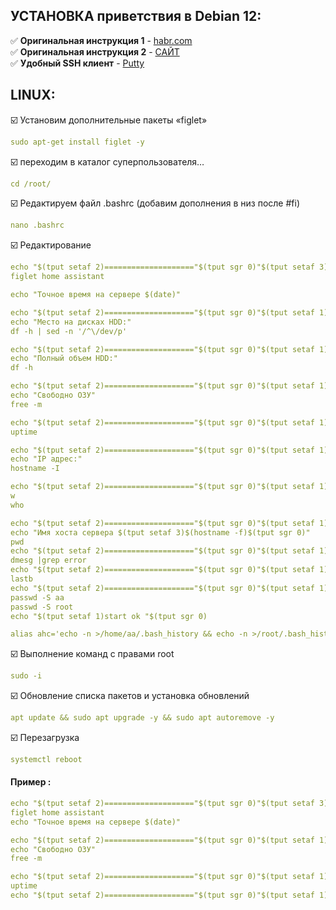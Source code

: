## УСТАНОВКА приветствия в Debian 12:   
 
:white_check_mark: **Оригинальная инструкция 1** - [habr.com](https://habr.com/ru/sandbox/113970/)   
:white_check_mark: **Оригинальная инструкция 2** - [САЙТ](https://oshibkis.ru/kak-izmenit-privetstvie-terminala-linux/)  
:white_check_mark: **Удобный SSH клиент** - [Putty](https://www.putty.org/)    

## LINUX:    

:ballot_box_with_check: Установим дополнительные пакеты «figlet»
```yaml
sudo apt-get install figlet -y
```
:ballot_box_with_check: переходим в каталог суперпользователя…
```yaml
cd /root/ 
```
:ballot_box_with_check: Редактируем файл .bashrc
(добавим дополнения в низ после #fi)
```yaml
nano .bashrc
```

:ballot_box_with_check: Редактирование    
```yaml
echo "$(tput setaf 2)===================="$(tput sgr 0)"$(tput setaf 3)Добро пожaлывать"$(tput sgr 0)"$(tput setaf 2)===================="$(tput sgr 0)
figlet home assistant
```
```yaml
echo "Точное время на сервере $(date)"
```
```yaml
echo "$(tput setaf 2)===================="$(tput sgr 0)"$(tput setaf 1)Место на HDD"$(tput sgr 0)"$(tput setaf 2)========================"$(tput sgr 0)
echo "Место на дисках HDD:"
df -h | sed -n '/^\/dev/p'
```
```yaml
echo "$(tput setaf 2)===================="$(tput sgr 0)"$(tput setaf 1)Полный объем HDD"$(tput sgr 0)"$(tput setaf 2)====================="$(tput sgr 0)
echo "Полный объем HDD:"
df -h
```
```yaml
echo "$(tput setaf 2)===================="$(tput sgr 0)"$(tput setaf 1)Свободно ОЗУ"$(tput sgr 0)"$(tput setaf 2)========================"$(tput sgr 0)
echo "Свободно ОЗУ"
free -m
```
```yaml
echo "$(tput setaf 2)===================="$(tput sgr 0)"$(tput setaf 1)Загрузка системы"$(tput sgr 0)"$(tput setaf 2)===================="$(tput sgr 0)
uptime
```
```yaml
echo "$(tput setaf 2)===================="$(tput sgr 0)"$(tput setaf 1)IP адрес"$(tput sgr 0)"$(tput setaf 2)====================="$(tput sgr 0)
echo "IP адрес:"
hostname -I
```
```yaml
echo "$(tput setaf 2)===================="$(tput sgr 0)"$(tput setaf 1)Кто на сервере "$(tput sgr 0)"$(tput setaf 2)======================="$(tput sgr 0)
w
who
```
```yaml
echo "$(tput setaf 2)===================="$(tput sgr 0)"$(tput setaf 1)Имя Хоста"$(tput sgr 0)"$(tput setaf 2)==========================="$(tput sgr 0)
echo "Имя хоста сервера $(tput setaf 3)$(hostname -f)$(tput sgr 0)"
pwd
echo "$(tput setaf 2)===================="$(tput sgr 0)"$(tput setaf 1)Ошибки Буферизация Ядра"$(tput sgr 0)"$(tput setaf 2)===================="$(tput sgr 0)
dmesg |grep error
echo "$(tput setaf 2)===================="$(tput sgr 0)"$(tput setaf 1)Попытки Bruteforce"$(tput sgr 0)"$(tput setaf 2)=================="$(tput sgr 0)
lastb
echo "$(tput setaf 2)===================="$(tput sgr 0)"$(tput setaf 1)Дата смены пароля "$(tput sgr 0)"$(tput setaf 2)=================="$(tput sgr 0)
passwd -S aa
passwd -S root
echo "$(tput setaf 1)start ok "$(tput sgr 0)

alias ahc='echo -n >/home/aa/.bash_history && echo -n >/root/.bash_history && history -c -w && echo Готово!!!!!'
```


:ballot_box_with_check: Выполнение команд с правами root
```yaml
sudo -i
```
:ballot_box_with_check: Обновление списка пакетов и установка обновлений
```yaml
apt update && sudo apt upgrade -y && sudo apt autoremove -y
```
:ballot_box_with_check: Перезагрузка
```yaml
systemctl reboot
```

#### Пример : 
```yaml
echo "$(tput setaf 2)===================="$(tput sgr 0)"$(tput setaf 3)Добро пожaлывать"$(tput sgr 0)"$(tput setaf 2)===================="$(tput sgr 0)
figlet home assistant
echo "Точное время на сервере $(date)"

echo "$(tput setaf 2)===================="$(tput sgr 0)"$(tput setaf 1)Свободно ОЗУ"$(tput sgr 0)"$(tput setaf 2)========================"$(tput sgr 0)
echo "Свободно ОЗУ"
free -m

echo "$(tput setaf 2)===================="$(tput sgr 0)"$(tput setaf 1)Загрузка системы"$(tput sgr 0)"$(tput setaf 2)===================="$(tput sgr 0)
uptime
echo "$(tput setaf 2)===================="$(tput sgr 0)"$(tput setaf 1)IP адрес"$(tput sgr 0)"$(tput setaf 2)====================="$(tput sgr 0)

```

